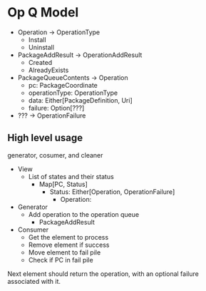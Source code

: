 # Op Q Model

* Operation -> OperationType
  * Install
  * Uninstall
* PackageAddResult -> OperationAddResult
  * Created
  * AlreadyExists
* PackageQueueContents -> Operation
  * pc: PackageCoordinate
  * operationType: OperationType
  * data: Either[PackageDefinition, Uri]
  * failure: Option[???]
* ??? -> OperationFailure


## High level usage
generator, cosumer, and cleaner

* View
  * List of states and their status
    * Map[PC, Status]
      * Status: Either[Operation, OperationFailure]
        * Operation: 
* Generator
  * Add operation to the operation queue
    * PackageAddResult
* Consumer
  * Get the element to process
  * Remove element if success
  * Move element to fail pile
  * Check if PC in fail pile

Next element should return the operation, with an optional
failure associated with it.


  


